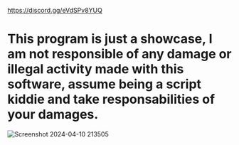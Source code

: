 https://discord.gg/eVdSPv8YUQ
# This program is just a showcase, I am not responsible of any damage or illegal activity made with this software, assume being a script kiddie and take responsabilities of your damages.
![Screenshot 2024-04-10 213505](https://github.com/devlilnova/lil-nova/assets/168679670/da4fa668-efd8-4c05-bd1e-056334f9de0c)

